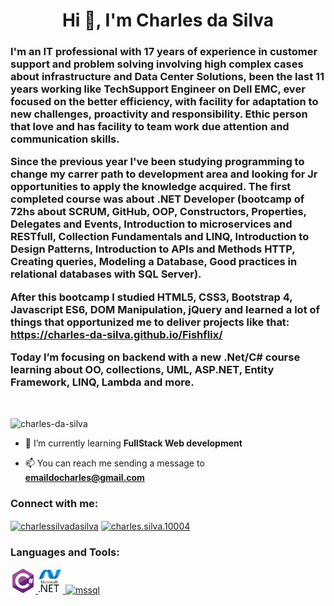 <h1 align="center">Hi 👋, I'm Charles da Silva</h1>
<h3 align="left">I'm an IT professional with 17 years of experience in customer support and problem solving involving high complex cases about infrastructure and Data Center Solutions, been the last 11 years working like TechSupport Engineer on Dell EMC, ever focused on the better efficiency, with facility for adaptation to new challenges, proactivity and responsibility. Ethic person that love and has facility to team work due attention and communication skills. 
  
Since the previous year I've been studying programming to change my carrer path to development area and looking for Jr opportunities to apply the knowledge acquired. The first completed course was about .NET Developer (bootcamp of 72hs about SCRUM, GitHub, OOP, Constructors, Properties, Delegates and Events, Introduction to microservices and RESTfull, Collection Fundamentals and LINQ, Introduction to Design Patterns, Introduction to APIs and Methods HTTP, Creating queries, Modeling a Database, Good practices in relational databases with SQL Server). 

After this bootcamp I studied HTML5, CSS3, Bootstrap 4, Javascript ES6, DOM Manipulation, jQuery and learned a lot of things that opportunized me to deliver projects like that: https://charles-da-silva.github.io/Fishflix/

Today I’m focusing on backend with a new .Net/C# course learning about OO, collections, UML, ASP.NET, Entity Framework, LINQ, Lambda and more.</h3>
  
<br>

<p align="left"> <img src="https://komarev.com/ghpvc/?username=charles-da-silva&label=Profile%20views&color=0e75b6&style=flat" alt="charles-da-silva" /> </p>

- 🌱 I’m currently learning **FullStack Web development**

- 📫 You can reach me sending a message to **emaildocharles@gmail.com**

<h3 align="left">Connect with me:</h3>
<p align="left">
<a href="https://linkedin.com/in/charlessilvadasilva" target="blank"><img align="center" src="https://raw.githubusercontent.com/rahuldkjain/github-profile-readme-generator/master/src/images/icons/Social/linked-in-alt.svg" alt="charlessilvadasilva" height="30" width="40" /></a>
<a href="https://fb.com/charles.silva.10004" target="blank"><img align="center" src="https://raw.githubusercontent.com/rahuldkjain/github-profile-readme-generator/master/src/images/icons/Social/facebook.svg" alt="charles.silva.10004" height="30" width="40" /></a>
</p>

<h3 align="left">Languages and Tools:</h3>
<p align="left"> <a href="https://www.w3schools.com/cs/" target="_blank" rel="noreferrer"> <img src="https://raw.githubusercontent.com/devicons/devicon/master/icons/csharp/csharp-original.svg" alt="csharp" width="40" height="40"/> </a> <a href="https://dotnet.microsoft.com/" target="_blank" rel="noreferrer"> <img src="https://raw.githubusercontent.com/devicons/devicon/master/icons/dot-net/dot-net-original-wordmark.svg" alt="dotnet" width="40" height="40"/> </a> <a href="https://www.microsoft.com/en-us/sql-server" target="_blank" rel="noreferrer"> <img src="https://www.svgrepo.com/show/303229/microsoft-sql-server-logo.svg" alt="mssql" width="40" height="40"/> </a> </p>

